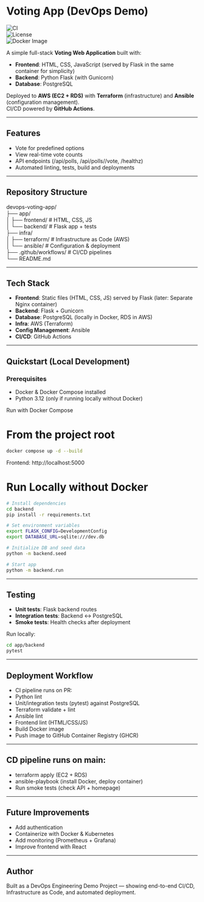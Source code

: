 # Voting App (DevOps Demo)

![CI](https://github.com/BendibHafed/REPO/actions/workflows/ci.yml/badge.svg)  
![License](https://img.shields.io/github/license/BendibHafed/REPO)  
![Docker Image](https://img.shields.io/badge/docker-ghcr.io%2FUSERNAME%2FREPO-blue)

A simple full-stack **Voting Web Application** built with:
- **Frontend**: HTML, CSS, JavaScript (served by Flask in the same container for simplicity)
- **Backend**: Python Flask (with Gunicorn)
- **Database**: PostgreSQL

Deployed to **AWS (EC2 + RDS)** with **Terraform** (infrastructure) and **Ansible** (configuration management).  
CI/CD powered by **GitHub Actions**.

---

## Features
- Vote for predefined options
- View real-time vote counts
- API endpoints (/api/polls, /api/polls/<id>/vote, /healthz)
- Automated linting, tests, build and deployments

---

## Repository Structure
devops-voting-app/ </br>
├── app/ </br>
│ ├── frontend/ # HTML, CSS, JS </br>
│ └── backend/ # Flask app + tests </br>
├── infra/ </br>
│ ├── terraform/ # Infrastructure as Code (AWS) </br>
│ └── ansible/ # Configuration & deployment </br>
├── .github/workflows/ # CI/CD pipelines </br>
└── README.md </br>

---

## Tech Stack

- **Frontend**: Static files (HTML, CSS, JS) served by Flask (later: Separate Nginx container)
- **Backend**: Flask + Gunicorn
- **Database**: PostgreSQL (locally in Docker, RDS in AWS)
- **Infra**: AWS (Terraform)
- **Config Management**: Ansible
- **CI/CD**: GitHub Actions

---

## Quickstart (Local Development)
### Prerequisites

* Docker & Docker Compose installed
* Python 3.12 (only if running locally without Docker)

Run with Docker Compose
# From the project root
```bash
docker compose up -d --build
```
Frontend: http://localhost:5000

# Run Locally without Docker
```bash
# Install dependencies
cd backend
pip install -r requirements.txt

# Set environment variables
export FLASK_CONFIG=DevelopmentConfig
export DATABASE_URL=sqlite:///dev.db

# Initialize DB and seed data
python -m backend.seed

# Start app
python -m backend.run
```
---

## Testing

- **Unit tests**: Flask backend routes  
- **Integration tests**: Backend ↔ PostgreSQL
- **Smoke tests**: Health checks after deployment  

Run locally:
```bash
cd app/backend
pytest
```

---

## Deployment Workflow
- CI pipeline runs on PR:
- Python lint 
- Unit/integration tests (pytest) against PostgreSQL
- Terraform validate + lint
- Ansible lint
- Frontend lint (HTML/CSS/JS)
- Build Docker image
- Push image to GitHub Container Registry (GHCR)

---

## CD pipeline runs on main:
- terraform apply (EC2 + RDS)
- ansible-playbook (install Docker, deploy container)
- Run smoke tests (check API + homepage)

---

## Future Improvements
- Add authentication
- Containerize with Docker & Kubernetes
- Add monitoring (Prometheus + Grafana)
- Improve frontend with React

---

## Author
Built as a DevOps Engineering Demo Project — showing end-to-end CI/CD, Infrastructure as Code, and automated deployment.
